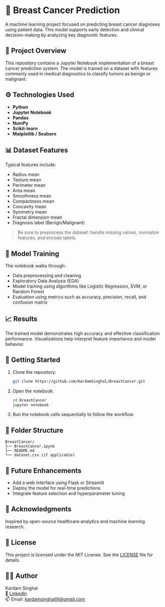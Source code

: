 # 🧬 Breast Cancer Prediction

A machine learning project focused on predicting breast cancer diagnoses using patient data. This model supports early detection and clinical decision-making by analyzing key diagnostic features.

## 📌 Project Overview

This repository contains a Jupyter Notebook implementation of a breast cancer prediction system. The model is trained on a dataset with features commonly used in medical diagnostics to classify tumors as benign or malignant.

## ⚙️ Technologies Used

- **Python**
- **Jupyter Notebook**
- **Pandas**
- **NumPy**
- **Scikit-learn**
- **Matplotlib / Seaborn**

## 📊 Dataset Features

Typical features include:
- Radius mean
- Texture mean
- Perimeter mean
- Area mean
- Smoothness mean
- Compactness mean
- Concavity mean
- Symmetry mean
- Fractal dimension mean
- Diagnosis label (Benign/Malignant)

> Be sure to preprocess the dataset: handle missing values, normalize features, and encode labels.

## 🧠 Model Training

The notebook walks through:
- Data preprocessing and cleaning
- Exploratory Data Analysis (EDA)
- Model training using algorithms like Logistic Regression, SVM, or Random Forest
- Evaluation using metrics such as accuracy, precision, recall, and confusion matrix

## 📈 Results

The trained model demonstrates high accuracy and effective classification performance. Visualizations help interpret feature importance and model behavior.

## 🚀 Getting Started

1. Clone the repository:
   ```bash
   git clone https://github.com/KardamSinghal/BreastCancer.git
   ```
2. Open the notebook:
   ```bash
   cd BreastCancer
   jupyter notebook
   ```
3. Run the notebook cells sequentially to follow the workflow.

## 📂 Folder Structure

```
BreastCancer/
├── BreastCancer.ipynb
├── README.md
└── dataset.csv (if applicable)
```

## 📌 Future Enhancements

- Add a web interface using Flask or Streamlit
- Deploy the model for real-time predictions
- Integrate feature selection and hyperparameter tuning

## 🙌 Acknowledgments

Inspired by open-source healthcare analytics and machine learning research.


## 📜 License

This project is licensed under the MIT License. See the [LICENSE](LICENSE) file for details.

## 🙋‍♂️ Author

Kardam Singhal  
🔗 [LinkedIn](https://www.linkedin.com/in/kardamsinghal)  
📫 Email: kardamsinghalllll@gmail.com
